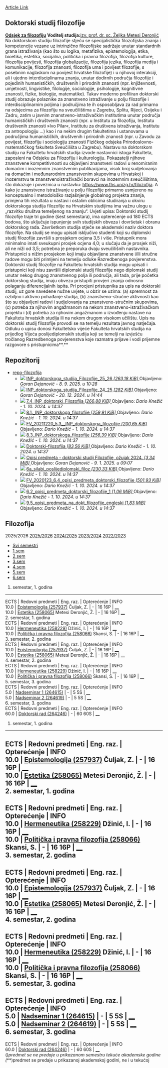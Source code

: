 [Article Link](https://www.fhs.hr/studiji/doktorski/filozofija)

## Doktorski studij filozofije
[**Odsjek za filozofiju**](https://www.fhs.unizg.hr/filozofija)
**Voditelj studija:**[izv. prof. dr. sc. Željka Metesi Deronjić](https://www.fhs.unizg.hr/djelatnik/zeljka.metesi_deronjic)
Na doktorskom studiju filozofije stječu se specijalistička filozofijska znanja i kompetencije vezane uz intrinzično filozofijske sadržaje unutar standardnih grana istraživanja (kao što su logika, metafizika, epistemologija, etika, bioetika, estetika, socijalna, politička i pravna filozofija, filozofija kulture, filozofija povijesti, filozofija globalizacije, filozofija jezika, filozofija medija i komunikacije, filozofija znanosti, filozofija uma i povijest filozofije, s posebnim naglaskom na povijest hrvatske filozofije) i u njihovoj interakciji, ali i ujedno interdisciplinarna znanja, unutar dodirnih područja filozofije i pojedinih humanističkih, društvenih i prirodnih znanosti (npr. književnosti, umjetnosti, lingvistike, filologije, sociologije, psihologije, kognitivne znanosti, fizike, biologije, matematike). Takav moderno profiliran doktorski studij obrazuje polaznike za znanstveno istraživanje u polju filozofije i interdisciplinarnim poljima i područjima te ih osposobljava za rad primarno na odsjecima za filozofiju na sveučilištima u Zagrebu, Splitu, Rijeci, Osijeku i Zadru, zatim u javnim znanstveno-istraživačkim institutima unutar područja humanističkih i društvenih znanosti (npr. u Institutu za filozofiju, Institutu društvenih znanosti »Ivo Pilar«, Institutu za društvena istraživanja, Institutu za antropologiju …) kao i na nekim drugim fakultetima i ustanovama u područjima humanističkih, društvenih i prirodnih znanosti (npr. u Zavodu za povijest, filozofiju i sociologiju znanosti Fizičkog odsjeka Prirodoslovno-matematičkog fakulteta Sveučilišta u Zagrebu).
Nastavu na doktorskom studiju na Fakultetu hrvatskih studija izvode nastavnici istoga Fakulteta, zaposleni na Odsjeku za Filozofiju i kulturologiju. Pokazatelji njihove znanstvene kompetitivnosti su objavljeni znanstveni radovi u renomiranim domaćim i inozemnim znanstvenim publikacijama, visok broj sudjelovanja na domaćim i međunarodnim znanstvenim skupovima u Hrvatskoj i inozemstvu te znanstvenoistraživački boravci na inozemnim sveučilištima, što dokazuje i poveznica u nastavku: <https://www.fhs.unizg.hr/filozofija>. A kako je znanstveno istraživanje u polju filozofije primarno usmjereno na konceptualno i metodološko razjašnjenje globalnog projekta znanja, primjena tih rezultata u nastavi i ostalim oblicima studiranja u okviru doktorskoga studija filozofije na Hrvatskim studijima ima važnu ulogu u „razvitku društva temeljenog na znanju“.
Uvjeti upisa:
Doktorski studij filozofije traje tri godine (šest semestara), ima opterećenje od 180 ECTS bodova, što uključuje ispunjenje svih studijskih obveza i dovršetak i obranu doktorskog rada. Završetkom studija stječe se akademski naziv doktora filozofije. Na studij se mogu upisati isključivo studenti koji su diplomski studij filozofije završili s prosjekom ocjena 3,5 i više. Pristupnik mora minimalno imati sveukupni prosjek ocjena 4,0; u slučaju da je prosjek niži, ali ne niži od 3,5; potrebna je preporuka dvaju sveučilišnih nastavnika. Pristupnici s nižim prosjekom koji imaju objavljene znanstvene i/ili stručne radove mogu biti primljeni na temelju odluke Razredbenoga povjerenstva.
Doktorski studij filozofije na Fakultetu hrvatskih studija mogu upisati i pristupnici koji nisu završili diplomski studij filozofije nego diplomski studij unutar nekog drugog znanstvenog polja ili područja, ali tada, prije početka doktorskog studija, imaju obvezu pristupiti provjeri znanja odnosno polaganju diferencijalnih ispita. Pri procjeni pristupnika za upis na doktorski studij, uz gore navedene nužne uvjete, u obzir se uzima: (a) spremnost za ozbiljno i aktivno pohađanje studija, (b) znanstveno-stručne aktivnosti kao što su objavljeni radovi i sudjelovanja na znanstveno-stručnim skupovima, (c) potreba za njihovim angažmanom na nekom znanstveno-istraživačkom projektu i (d) potreba za njihovim angažmanom u izvođenju nastave na Fakultetu hrvatskih studija ili na nekom drugom visokom učilištu. Upis na doktorski studij filozofije provodi se na temelju rezultata javnog natječaja. Odluku o upisu donosi Fakultetsko vijeće Fakulteta hrvatskih studija na prijedlog Vijeća poslijediplomskih studija koji se temelji na izvješću tročlanog Razredbenoga povjerenstva koje razmatra prijave i vodi prijemne razgovore s pristupnicima**.**
  

## Repozitorij
  * [ repo-filozofija ](https://www.fhs.hr/studiji/doktorski/filozofija)
    * ![](https://www.fhs.hr/_themes339/hrstud2024/default/icons_file/pdf32.png)
[ INP_doktorskoga_studija_Filozofije_25_26 _[263,18 KiB]_ ](https://www.fhs.hr/_download/repository/10.1.%20INP_doktorski_Filozofija.pdf)
Objavljeno: _Goran Dejanović -_ _8. 9. 2025. u 10:28_
    * ![](https://www.fhs.hr/_themes339/hrstud2024/default/icons_file/pdf32.png)
[ INP_doktorskoga_studija_Filozofije_24_25 _[282 KiB]_ ](https://www.fhs.hr/_download/repository/7.1_INP_doktorskoga%20studija%20Filozofije_24_25.pdf)
Objavljeno: _Goran Dejanović -_ _20. 12. 2024. u 14:44_
    * ![](https://www.fhs.hr/_themes339/hrstud2024/default/icons_file/pdf32.png)
[ 7.4_INP_doktorski_Filozofija _[266,88 KiB]_ ](https://www.fhs.hr/_download/repository/repo-filozofija/7.4_INP_doktorski_Filozofija.pdf)
Objavljeno: _Dario Knežić -_ _1. 10. 2024. u 14:37_
    * ![](https://www.fhs.hr/_themes339/hrstud2024/default/icons_file/pdf32.png)
[ 8.1._INP_doktorskoga_filozofije _[259,91 KiB]_ ](https://www.fhs.hr/_download/repository/repo-filozofija/8.1._INP_doktorskoga_filozofije.pdf)
Objavljeno: _Dario Knežić -_ _1. 10. 2024. u 14:37_
    * ![](https://www.fhs.hr/_themes339/hrstud2024/default/icons_file/pdf32.png)
[ FV_20211220_5.3__INP_doktorskoga_filozofije _[200,65 KiB]_ ](https://www.fhs.hr/_download/repository/repo-filozofija/FV_20211220_5.3__INP_doktorskoga_filozofije.pdf)
Objavljeno: _Dario Knežić -_ _1. 10. 2024. u 14:37_
    * ![](https://www.fhs.hr/_themes339/hrstud2024/default/icons_file/pdf32.png)
[ 8.3_INP_doktorskoga_filozofije _[256,39 KiB]_ ](https://www.fhs.hr/_download/repository/repo-filozofija/8.3_INP_doktorskoga_filozofije.pdf)
Objavljeno: _Dario Knežić -_ _1. 10. 2024. u 14:37_
    * ![](https://www.fhs.hr/_themes339/hrstud2024/default/icons_file/pdf32.png)
[ Doktorski-filozofija _[83,56 KiB]_ ](https://www.fhs.hr/_download/repository/repo-filozofija/Doktorski-filozofija.pdf)
Objavljeno: _Dario Knežić -_ _1. 10. 2024. u 14:37_
    * ![](https://www.fhs.hr/_themes339/hrstud2024/default/icons_file/pdf32.png)
[ Opisi predmeta - doktorski studij Filozofije, ožujak 2024. _[3,34 MiB]_ ](https://www.fhs.hr/_download/repository/7.2._odluka_opis_predmeta_doktorski_filozofija.pdf)
Objavljeno: _Goran Dejanović -_ _9. 1. 2025. u 09:07_
    * ![](https://www.fhs.hr/_themes339/hrstud2024/default/icons_file/pdf32.png)
[ 6a_silabi_poslijediplomski_filoz _[230,33 KiB]_ ](https://www.fhs.hr/_download/repository/repo-filozofija/6a_silabi_poslijediplomski_filoz.pdf)
Objavljeno: _Dario Knežić -_ _1. 10. 2024. u 14:37_
    * ![](https://www.fhs.hr/_themes339/hrstud2024/default/icons_file/pdf32.png)
[ FV_2020123_6.4_opisi_predmeta_doktorski_filozofije _[501,93 KiB]_ ](https://www.fhs.hr/_download/repository/repo-filozofija/FV_2020123_6.4_opisi_predmeta_doktorski_filozofije.pdf)
Objavljeno: _Dario Knežić -_ _1. 10. 2024. u 14:37_
    * ![](https://www.fhs.hr/_themes339/hrstud2024/default/icons_file/pdf32.png)
[ 6.2_opisi_predmeta_doktorski_filozofije_1 _[1,06 MiB]_ ](https://www.fhs.hr/_download/repository/repo-filozofija/6.2_opisi_predmeta_doktorski_filozofije_1.pdf)
Objavljeno: _Dario Knežić -_ _1. 10. 2024. u 14:37_
    * ![](https://www.fhs.hr/_themes339/hrstud2024/default/icons_file/pdf32.png)
[ 9.5_opisi_predmeta_na_dokt_filozofije_engleski _[1,83 MiB]_ ](https://www.fhs.hr/_download/repository/repo-filozofija/9.5_opisi_predmeta_na_dokt_filozofije_engleski.pdf)
Objavljeno: _Dario Knežić -_ _1. 10. 2024. u 14:37_


## Filozofija
2025/2026 
[2025/2026](https://www.fhs.hr/studiji/doktorski/filozofija?ak=2025#akgod) [2024/2025](https://www.fhs.hr/studiji/doktorski/filozofija?ak=2024#akgod) [2023/2024](https://www.fhs.hr/studiji/doktorski/filozofija?ak=2023#akgod) [2022/2023](https://www.fhs.hr/studiji/doktorski/filozofija?ak=2022#akgod)
  * [Svi semestri](https://www.fhs.hr/studiji/doktorski/filozofija#v1id-904760_163159_2_0 "Svi semestri")
  * [1.sem](https://www.fhs.hr/studiji/doktorski/filozofija#v1id-904760_163159_2_1 "1.sem")
  * [2.sem](https://www.fhs.hr/studiji/doktorski/filozofija#v1id-904760_163159_2_2 "2.sem")
  * [3.sem](https://www.fhs.hr/studiji/doktorski/filozofija#v1id-904760_163159_2_3 "3.sem")
  * [4.sem](https://www.fhs.hr/studiji/doktorski/filozofija#v1id-904760_163159_2_4 "4.sem")
  * [5.sem](https://www.fhs.hr/studiji/doktorski/filozofija#v1id-904760_163159_2_5 "5.sem")
  * [6.sem](https://www.fhs.hr/studiji/doktorski/filozofija#v1id-904760_163159_2_6 "6.sem")


1. semestar, 1. godina  
---  
ECTS |  Redovni predmeti  | Eng. raz. | Opterećenje | INFO  
10.0 |  [Epistemologija (257937)](https://www.fhs.hr/predmet/epi_b) Čuljak, Z. |  -  | 16 16P |  [__](javascript:show_window\('/.cms/predmet_info?_v1=hF1Kyb_-j-U0ZIB9OHRd4a4a-sA0GwoYqH1kzziqDjNwxCbkPXtzH2ifS_GQfj4DCvYYCkrvvl_JyWwv9yOsVNOrmjk6isGlATNPcPqTlx3BGEbrHSEfUsHQ1TCQxLqeC0JtFNnYM9xwV5OMP2vLKQ-BhAlZ002wq7OheVcxCV3NbfCMikAPAPA7SjNMcfgh462_7w==&_v1flags=gjodUcesiQwKsFlFybY7icZ2zWOj5ez0meveC3Glw_y0mhTkjIagP_jvK96gW-juw07RSWEw6pW-qIIuWLE594KggSEIYJjIlkwzqdCROzxDGSAZcwzCZ07ZJctvAhMO7gooVzxMTLD_XrdZ5u6tDobwUgQZcC1vWmcogO0XpNvNhfuY&_lid=82933&_rand=0',%20''\))  
10.0 |  [Estetika (258065)](https://www.fhs.hr/predmet/est_a) Metesi Deronjić, Ž. |  -  | 16 16P |  [__](javascript:show_window\('/.cms/predmet_info?_v1=JIVR0KsjBWsLUHX4wp3G68BzQ-ZI1CPh4f-vKE50LWUwy52sn6l4HeriCuMtPk3ogQiyLYQAivJyLKFr3II9aanggDmVzWNOTJijPHArCQLYkM_iQswBhb3WYZJVmFzG8ohh3XWJ5OqV-xzcjIDyTzokPXY9sDTU0c-MgumIZk47P0reFq7g2nBfQKFQurtumbouWA==&_v1flags=iSiYjqXRz1cixymHp6TJXuQw8DsfiYb5DhsQUMPgzBM3yp1M14ebqEZ-EYZ_iKdSO2aG0L3ombmw3nnoV6RU2G3tqKSQs1sqDzMtcuPkM7LBJ_LnJnnWo4CcjTKvNbY_xSNlNTjFiRM413JE6LqoZrFvKZDlhC6pn1Rt8K8hIOb0udXK&_lid=82933&_rand=0',%20''\))  
2. semestar, 1. godina  
ECTS |  Redovni predmeti  | Eng. raz. | Opterećenje | INFO  
10.0 |  [Hermeneutika (258229)](https://www.fhs.hr/predmet/her) Džinić, I. |  -  | 16 16P |  [__](javascript:show_window\('/.cms/predmet_info?_v1=Mg6yVR9FZXFt5gGKE6WuvH5YroF3uOAEgshqw9hGbK60bYf7PeMNROtTxLjosg3dJ1hUAcEERGlRteR0MUrM20k9ZvfZr74idFqT2kbSo-6upTyeqj3kMcYzu7p9CP2LtiR9-jNsmnG8mEO8zevZtspSc8_nTwG9udZ0oEOGkWWLjfTP2CJbvSV_sv3gkMGlx5ybIQ==&_v1flags=cIPkeie3EIzlsyFPByoBszRMfrg89g75mKA3mLuaKHus0zg-EdNUBtcrh89CIWBVJusZWJCakkqJK1YUvbwMgdBZ0M4pvjjiCLuIppY_IK_T-1Gx3YrKnTsGqdImmv3DKkAsXpcyzoJai2gXD6cBHwmYs0QbqCuE6FHOqur00OiHp2Tq&_lid=82933&_rand=0',%20''\))  
10.0 |  [Politička i pravna filozofija (258066)](https://www.fhs.hr/predmet/ppf_c) Skansi, S. |  -  | 16 16P |  [__](javascript:show_window\('/.cms/predmet_info?_v1=TTInEJqAKUQo5x4qgt-8mv9R2yBS5vZeKyTJg3jEcYs8FGQeJlotPnd9TcLALCI5VeBAmG6Y98xqjavVd9H0uIBPSpvwc7YLNq27Mv-V2Svn4RJUWDGnGSVRv15DtuR7vMMhaHKALRmEKcbMl1Z9q8QKIu6ibx-tZGqZhVJGr8mTPYdWXEUucwbkOPV6q0hyUvl3Dg==&_v1flags=p7UdZ9YoT9rkrWLxDnU5-4MI4PzUbFXtYpJCXTSY7ssP4IDaBfI9erLF3OqX1weV6vjMdSLv1VIwlxrbnm4oEhZUZYSpk_kRfJSzqzzbZFU9v2cJJufp7xuIUvH5vQFVevp9aYyYhJPiS-ICHiNcGjPvXLMMyw5eqgRytaT0wAiTTPKq&_lid=82933&_rand=0',%20''\))  
3. semestar, 2. godina  
ECTS |  Redovni predmeti  | Eng. raz. | Opterećenje | INFO  
10.0 |  [Epistemologija (257937)](https://www.fhs.hr/predmet/epi_b) Čuljak, Z. |  -  | 16 16P |  [__](javascript:show_window\('/.cms/predmet_info?_v1=-eaVzcoDitPYX5ahXxkA6hK9CUsubznAcr-VW8ZMRhZHRI0o6ZEk_d7atTmx2c608oTjm9nhUNt_RCIdQ1dheRF2_svV4fHB7TuQ83axrVD9sWzZoyR1TdDOp1mK8HT57U9LRN4Idk0qRxbBWQQVeDz6ZeZUXJft2WP2mq0B7dUBpwDcU9REeyKefgf-vJANvq4thQ==&_v1flags=LYHgY6tAXTUM61SKN96LJUudWCJ6zSEyfAY-KO8cqmas_MAU0rKCopNx5tVF7hCyBROjXzJqnrp15ShRGOKSXCx_1NDdHUmDh-q698a9-m5NouDsv7VEpDltnIOBpl91E2CM-m3HSDzGhxZjdwQAqESmD3P9WNPErJ_VQDb4H0-hYCjh&_lid=82933&_rand=0',%20''\))  
10.0 |  [Estetika (258065)](https://www.fhs.hr/predmet/est_a) Metesi Deronjić, Ž. |  -  | 16 16P |  [__](javascript:show_window\('/.cms/predmet_info?_v1=HrgBkGExrnQZyRL0n0nZc9CpOB3_0hAIMROlN5nPfOOtxZws3xUZpcjARe85cl4Iz7Rwr2u7UvuOSHfQPhdpPpbDdZspXt1UohLDpM_vpG1Q1eiXv7LkytSd93JdxFXUnt5NA1xRhQ6t7qLxfk8LovmUfJnMaXBZo5dLvRyUOLiRL8bg9klC15ibWwY5bOmpNLHp6Q==&_v1flags=06_mixcXU80tcCS3jzJDD0TrO8IKUtNGXDWv5DCYR7hrKD5kKyBJe1OM0nmFX8gF_NY3JQbO_Nwbl05m8WUkFYl6XD7LNSfDagAfe0NJEBDVW6sK_v0x8JIT5DdDcjxk-BjoYuF0BL91J6jJ7nvZy0uWu-j4c5GC4Lu14vubwDOJ7_sU&_lid=82933&_rand=0',%20''\))  
4. semestar, 2. godina  
ECTS |  Redovni predmeti  | Eng. raz. | Opterećenje | INFO  
10.0 |  [Hermeneutika (258229)](https://www.fhs.hr/predmet/her) Džinić, I. |  -  | 16 16P |  [__](javascript:show_window\('/.cms/predmet_info?_v1=TykX7H2dkLaSme0L0RXSPcd9CjmtLTtZxe6hP0FqzrXplTTLkZpfMv01OshaG41cijw3sXs3Mua9J553xzySndS3mVy8S3roZrXy3hZA8pg6L1HNY0g2tHecwpi9Qlv6Ejpo1DjHQixVI9sGbajnmo5GYWWceBdHt2Kl4XPHYwTk8UkiCcoZbcyfdS4ft1ryLFk3iQ==&_v1flags=8YF0BhW_X8sKz5a9eYnx47YKInzlOtzvTuh4Lz6I_flDPO56MMIYVQHLkIMTbZlhhuO8fBBB-sR9B8XrXxtIP4P3zmPP14MdX1VV-gHNF_aF0zzxyFdqXZswoUHmE4l7U4MG7Fkcp6Jzf6qSx1WN6wZzeUIh-COoHzIXvMWEl3tVlpqt&_lid=82933&_rand=0',%20''\))  
10.0 |  [Politička i pravna filozofija (258066)](https://www.fhs.hr/predmet/ppf_c) Skansi, S. |  -  | 16 16P |  [__](javascript:show_window\('/.cms/predmet_info?_v1=hhgQmPP8rnjPBc2C1K70xO4IsmTgvS3AHUViSn0LXh4y5422tNHNSdjkF7kF0PAMo7XyleR3VUSILYz_bn8uR04GV6UNK1RZRPO7xBguQaJYEU8eBadwOhUTAvwh4hScEOZLD7EfXs8TTtzTb2Ltz0KQYA4vcu1FA08JY0S6D4Zx7Q50gd_mtSPO-DvbfwajtQY2XA==&_v1flags=voTRmAXJeEkQFNjUaBM06TvZ1IOKDagE7W2iQJ3KzdZydEGPgtVMSlTSwXw2mx1lrNRDOcNYosZ3xVQYwHPByc-oWI2RFV8_oLbfFdbv5QRK3eXrFZSO3kA8gIQ0uV7PVcEGhoV-BhkL8wfROf-khSxbZarY7TrvizqE3XewQelntsSh&_lid=82933&_rand=0',%20''\))  
5. semestar, 3. godina  
ECTS |  Redovni predmeti  | Eng. raz. | Opterećenje | INFO  
5.0 |  [Nadseminar 1 (264615)](https://www.fhs.hr/predmet/nad1) |  -  | 5 5S |  [__](javascript:show_window\('/.cms/predmet_info?_v1=IgIGrfwezGeMtBikBtMhMGtHodZM4f07LTQ74LTunTf1cvsWmQ5FS8nDtahBu2uSAPRiNbHLxCfLrtIPXVZAWdWdHgYo-LP587SNx7ubKi7TWPO3S2iLtovXSNDkXm8pXWP8M-VrGwAkd79bAmq60ubg2he1RBGkfcw31gdlNudU8iddMXEAH_RCo6FHw1CY9m6KgA==&_v1flags=EcIc7mJnqK0Mdknepr-8IqRQfbkJg1ZwJR4LXwsxJesVkjeuRyrE5lwRdWHnh_0Lhl6FqGgqKV0d_E0qHa6bPJJWD1_ynhGQFEA1eMZwlun00AnWrj71flVCyk4xKpxMhfJShNNjG6aRnn6GhXKw_7z8-37nWJ8mfVUvDjsariXyZjS4&_lid=82933&_rand=0',%20''\))  
5.0 |  [Nadseminar 2 (264619)](https://www.fhs.hr/predmet/nad2) |  -  | 5 5S |  [__](javascript:show_window\('/.cms/predmet_info?_v1=zv6MW3HINbeiGEX3y0zTkW1Vu1CWOEHZKhKRRz5-9a3xcmjETiGYG11nQXb4OZJQSd42PhEJRcq6XkIeNjoRzmqNju9hjj_cpFaRlDvdknS2ii1L1iK9hyyZ15Q7MGlsslnRI0Te3GFSdkPr1dh7-DCqtkuF1Gg2WG3OCdNrmvwQoWvcKDwEM6tmecQ20CFc8sou-w==&_v1flags=nnxFi0g0oXMKu_v8MWwn7iMBdlFCn5YDX4_siWbuB1C66uIyjVUhdrkOSRtmu4qcGRLYaYTsqMMbEMUuosHrUsBY_LW_5nqr-6eJ2mknZCWNrGB62M-1Y99HswAJKTwUYbWXb8u_Z-_z-FwYx6KoRQpxO8Y4QspwvPu8eVm7Ngnb8_PF&_lid=82933&_rand=0',%20''\))  
6. semestar, 3. godina  
ECTS |  Redovni predmeti  | Eng. raz. | Opterećenje | INFO  
60.0 |  [Doktorski rad (264246)](https://www.fhs.hr/predmet/dokrad) |  -  | 60 60S |  [__](javascript:show_window\('/.cms/predmet_info?_v1=AbJB-MeXvsTZyfcNi9pXRrF2fBKmoKXYlFoPwMznyMsFFekmj28DZJc7thsf9CR6Fh-PsWy0UV7uju0A6a3KX7lido5p6nBJDevkee5B0SXaX2r0ww8r9-_RsT22rvgEsJ3roU0oZ7gDgiyojcODdCmNVv9B-7fyc6WvJW8rSovV02x5xBW_cRW74ipLdK_9pVVh-g==&_v1flags=VIrSf2q5jNqWYyDZqYYPvR7Bczh5-ELsEEOoP8hOpeXFsYjaE1Nt9bL65AHtdVmiI9NgReJlfQ2xtDjszV_8vR5Cq4b_AVcN2xiGoDk1Zmg1snf9VumsLJet2rUntX6T4fQC6HYeQLPqau8YqBKKMKPRzTcMPfMItQuhX7BQnkeyGyQF&_lid=82933&_rand=0',%20''\))  
1. semestar, 1. godina   
---  
ECTS |  Redovni predmeti  | Eng. raz. | Opterećenje | INFO  
10.0 |  [Epistemologija (257937)](https://www.fhs.hr/predmet/epi_b) Čuljak, Z. |  -  | 16 16P |  [__](javascript:show_window\('/.cms/predmet_info?_v1=TEzJH613MQJP4IizGMIRsZjP8dFOowRnpyWATE_ynA-msbZ6a-O9gin0Axi6LXgH8aGEwvw_S9WjPpxcgHQZgASkVqzmOZ064eaU9xqgOhDDjPKPq5rnygJ3MmzDmP6p7ACD7T4vGfNV2bbki7qT5HRg1mGEsEJ1mL_jXY_Cla9UAvByFOEdVB9iHyVEvUAVEUjalw==&_v1flags=FH56f4l_1i0DlNeIUx1Xc1RZn3lQ__Ru9TsmdW10uyI-HMS_hWAXcRVqadsyS5TKtsjKZHrp_y-4ShZ9uoAvZ9ndtvzxX0iAFX-7zeFIs8mXKXHWRB2SMlHzHeD-UvKOjoOZJT2wOYPDVDY3uBWEjptOp9EFzS79lHmEaKugiQ9C9IP9&_lid=82933&_rand=0',%20''\))  
10.0 |  [Estetika (258065)](https://www.fhs.hr/predmet/est_a) Metesi Deronjić, Ž. |  -  | 16 16P |  [__](javascript:show_window\('/.cms/predmet_info?_v1=oYOBSvVabuAp5kMpaDgWYltlwj_0Fsa7aqq5cXM-IlKxNPnXWXKDE8YKOGEVfzHLsTgAXnup6LZeNO6aJUfcECHgWC8EQ45CucAclHA2_hdtUlHjxemd8SWcAAQ_KjbkEDHgXIUhU_BY4JR6vZwUInKlkweAzF-UIeq2dlFEcpXgHC69XIuOh6ibsdB0f8tb9xqjVQ==&_v1flags=CTGaN2GgtWE7F05YoZ8WZUISu3GdZX-7lrk6FjsQbWCnLoJynp70YrmeSwveDX1AYW6ruFjKkgOU4KL2W0c2XOLR85qRhAn265Xxqm5hHgqs2GIvXHULZtKBe7v1Z2NuFbQs3jb6-w4qiD67whGrYBWB_EWIf-lDrGwvcv40M5VMY4yg&_lid=82933&_rand=0',%20''\))  
2. semestar, 1. godina   
---  
ECTS |  Redovni predmeti  | Eng. raz. | Opterećenje | INFO  
10.0 |  [Hermeneutika (258229)](https://www.fhs.hr/predmet/her) Džinić, I. |  -  | 16 16P |  [__](javascript:show_window\('/.cms/predmet_info?_v1=rQgsSOJmDXGdS1bd0kGba0vZo8C6F58lAmEmYPzM-bA-2Fdxcp1JwJQQ8q95h00FquG_uu9Xr4gJjjB1qYxFgjk5kt896r6L9tQ49TXqIMTBCe3G_gSbf5QHzAy0Sq3qXcoAKQNKoO7jBj788djKjvAzsmNR6qF6JB9AfdBJB5lZioK_-pAE8evuNsRrfaH2kKCBHQ==&_v1flags=gLbgOEjX8zFgb3qbwELBKTpS6GCZlk6CJgsJ1GlWbOmKoVW4nr1D_jA9hAGLRr_Bf7-E8ikbBz08mZMIjtuLlAHXC2EBMWhk0YX4TgSSlFk90LA29uc4qkZHqTywe7QaDwqE2ExIC1MNryjg0NvkGEdwh_P_dyeBp5hPFQZVPDzU8ny9&_lid=82933&_rand=0',%20''\))  
10.0 |  [Politička i pravna filozofija (258066)](https://www.fhs.hr/predmet/ppf_c) Skansi, S. |  -  | 16 16P |  [__](javascript:show_window\('/.cms/predmet_info?_v1=6uGQw_zB2_KZSJEj-ufocE_-1zFcADpjHnMLH8wls1QglUadeFFSfODAgWeI6-QyHhGVuYjjGoWZx2f1l7ExhOHBUIevvvzvIQEb-OgJhJSwGy6ICJpJb8ohqfUcvt94Kj029tDdhFapuu1pINzE5fn-zqYt7Z7luCjWSIzGaWPl9mWNm14gHtzSnz8pGlNDjYiGhg==&_v1flags=lJfGUZZpimXFmeZhOReW2utsye3Qeu5kCT4w2ZirqolPXz5AiraeUP63-g4UnmjsEx6KRM82TOTwnbkQjv92MCiqklneKsNmSZBHpLQKo5NGJ4nykBaU8yyU0pAsj4DbDauq1cn1DNLiwuxdte5e9bq-HLtue_sWR6x4QxP5EMY7ml68&_lid=82933&_rand=0',%20''\))  
3. semestar, 2. godina   
---  
ECTS |  Redovni predmeti  | Eng. raz. | Opterećenje | INFO  
10.0 |  [Epistemologija (257937)](https://www.fhs.hr/predmet/epi_b) Čuljak, Z. |  -  | 16 16P |  [__](javascript:show_window\('/.cms/predmet_info?_v1=bf3VCrl6_EHVCVeBi7bpD6vWGngB72FTRVNW0xUb8z20NniVBL4lawahM5vnubpWAFpDkixNA40k0pdiWdYBLOX8ReHHKxUC87aHRQ5k3IXRIGlqbHOHKjBUkOD-Z33ImMlMtlHHvwvKLCK5k9y4dB8L1Ll4kQzz4tfzDS0ydwdqepiGQbg9mZSSQpnIrvPrrzJbWQ==&_v1flags=2bqSWoAgcVivqbabbsVaklGqZH4MCzUzEdVSUXTY-zT8HdY_rTpsXXpXB4jOhdcVY5Mtzmq_UF4Imu8aNwaldUYI7_fL9RlD1Ema4sJLRQAicfk5d4n0y3WobuFQX1otRTNNxB-mhSps92uCT2SjWu8EBAtUpYi388ff9dOdWctlBKUY&_lid=82933&_rand=0',%20''\))  
10.0 |  [Estetika (258065)](https://www.fhs.hr/predmet/est_a) Metesi Deronjić, Ž. |  -  | 16 16P |  [__](javascript:show_window\('/.cms/predmet_info?_v1=bVIN8GxjU5-1gfSDVG3obIp3PmSmL5EV16v1GYRe3FDi7qpDY8ayp_1jAHp1J6egMlfhgyfC6IsmuNDGEoq_LDjWcEO_6XOoN1yG0_-Nre0tz30T6eRgEumPUtrhnFsoHePHRnDrWQJHcdhvS94WXQwI8UPF0ThIr017uLlE_FpV9S3NZiYKOjHSpexBP_LGVa7jAQ==&_v1flags=7e3JSQi6Lf0umP2eCHE_7fI_dGcrCrgH13PgF1rd4w4xLea3BpwKCYitddEzo-SKnpQWy9zg_mPuk1DtfwEqHSGMNF9dtcYpfaZwdUA7wvX63ywD4o-XvGRhu3ArwrDxewNK10ZsTnVGg7L2k9_S1SaIs0f60hBRYRnMcSHhi0lYgf8U&_lid=82933&_rand=0',%20''\))  
4. semestar, 2. godina   
---  
ECTS |  Redovni predmeti  | Eng. raz. | Opterećenje | INFO  
10.0 |  [Hermeneutika (258229)](https://www.fhs.hr/predmet/her) Džinić, I. |  -  | 16 16P |  [__](javascript:show_window\('/.cms/predmet_info?_v1=zGUCa_mWLn4nG11f5pG_qWz_nmZ7PoVdFbvQoVj3PCQOtqQmVWSc0lYGR-WBGXl_2IjPraLrqgREx64Vs2V6Tgit5BLgyP6_F0L_2oDsIZvh3z3gQYPuWBFeAjbe9mfh1edhriq1BQMncCDUFwsJNILx0DZ3585TWiKnvOVKfkn2Tf0TETt3SuIK3g6hMo3tt2m6sQ==&_v1flags=CVJ8HhwG0rqhgjrn7eAYAMlOjNDN71IMSoGdtaGZ8joYEwD1rIKNwxIM_u2GiUdH5O3KeNAOXDLvgNygVk5dTZCCUuK6VfF6DcHwlPcLpmRncExgDr6rQBlYIctik3MXeEgLTde7ushlPFPrDZISeKHvZcXpGBDGIgGgHRWe52I-7j_2&_lid=82933&_rand=0',%20''\))  
10.0 |  [Politička i pravna filozofija (258066)](https://www.fhs.hr/predmet/ppf_c) Skansi, S. |  -  | 16 16P |  [__](javascript:show_window\('/.cms/predmet_info?_v1=voD42AnO9O4k0sf6QncohboF4Zni4u9hOI92YBM1jsqayhihwGA0MHPg29XPMas2Ydzpy_bNQcmBJ82czTULhwIaybU6TqWW8A0Ltn32qoG6JgpqxIk2Ij_4Fz0rH-bvq-p0w5dJoCe43Pmni7JPg_FAFpdDhAeEHC6cF0-Y9mW-FiJNFRQHSe2bu5ZncZ9lPVbQXw==&_v1flags=3zhZ0eOIUDCy4NzlwMvPokKKAvHKtIaZ2rBAA32vErIelO_zrpQdCNHwyaP5Cg8t5tvCdWCXtH2hu1gTsaAVyrnnPHRH-BLpbwdX-oQR3_8tUL5SL5kcu6paxatpbREwHD28J_j12LiGacC_RHVZ8Zv1vplNQDAAv8rWCwHlEjBx2Ijn&_lid=82933&_rand=0',%20''\))  
5. semestar, 3. godina   
---  
ECTS |  Redovni predmeti  | Eng. raz. | Opterećenje | INFO  
5.0 |  [Nadseminar 1 (264615)](https://www.fhs.hr/predmet/nad1) |  -  | 5 5S |  [__](javascript:show_window\('/.cms/predmet_info?_v1=li6pwAJS-sv90SOcOLryxZ996APjuTuWnhIevMv8kgxj42BYr21gm9Sk4zIrGKLeGiZqxFPTY-Rq2OMM8-6cY4CopRTsNFn0TQV0xA-A0a7kFgUWVdKXFnuZ-NpiKUYJ6YimIedvi6Snh0ne6A4j4A0SPPC5y4TvoGizOH2rfEC6oEzERu6UAxg7XVxBMfMlqw4twg==&_v1flags=anJIE32PmuTem_G3wxvoxyuWOhnbXqMCTvODRLpcD0WsSYif_V48DlBN-sI-OPYqnrfIJDUpDTyHcUc-gtE8wq-brArnkUMjSBxUmNEeoSy1ipjWpAqq6Dm49G6GnK2ZpFBHKhW9D3nfo4xPvJTnjkJDzgm1Mpk316SFEBN_goHcmr9u&_lid=82933&_rand=0',%20''\))  
5.0 |  [Nadseminar 2 (264619)](https://www.fhs.hr/predmet/nad2) |  -  | 5 5S |  [__](javascript:show_window\('/.cms/predmet_info?_v1=ArDVwwjX05m11IP1rE5JmbELSGd-8eKni5MDUh3oQc7hv-g6sr4rpl6dv9diR_2PNTUsXttuXksq7bAwZSuq3cS1bZYnxOUdT2SuxOwPsDbH4ncDtQcTY8lvH99Qdan9H5oxLili_H5w5tVkhruPA6RBMNcoECwGC4A-Pd3plhwjKqPlNXUaaiKBFl5VydMeZN7ASQ==&_v1flags=BsGzjjSutRGEZ0xahBPNBITn_Nzu-9ep-7mve7xJOBJcw8g6MAhU4-OHIHI8MC2QSCviMDuiDjDCIYEtHo8CSiS0P64TEjwUL83gbRIRfl_-z4CVR2Na5uGIZodNY7RSi1_SbFPMEnA7Ki0T5qajxCERs5oL9Rraj4X1CiPVb98Q62YN&_lid=82933&_rand=0',%20''\))  
6. semestar, 3. godina   
---  
ECTS |  Redovni predmeti  | Eng. raz. | Opterećenje | INFO  
60.0 |  [Doktorski rad (264246)](https://www.fhs.hr/predmet/dokrad) |  -  | 60 60S |  [__](javascript:show_window\('/.cms/predmet_info?_v1=izRPg7z8np_rGk3UEbN0hjWQaQ7jGt_sv6ApCHpoS3yhOrtgKUn72U0_L61rV607ovhhD8f6P9kDExPX1iQi03uObEjGwzs7gMFriLvUQ4nBsuPS9dxbaDCNiICvdChC1eLyxib2y0CLMDTNvisu0hfftSMi1sZ5ng_-GQaA6zLPPBxw3LMSELN9zPgjHiBjsyONvw==&_v1flags=W5eH-2c3l1Xt4lZ-o5ZybXVY4LjDRNx1Xi_hb0w5w0tGYMl-LLDGECQ3rUw8i_iOMsNCcKUn3RKL3NYWmgbHdblP5aULaMjjeRXQy4D8o0ER1AIgxznobiXEBtw8H2OuUfcTcf8gQGUlYIGDDj5SB96ZaruDHXI0Q92Z4EHWtw99mUNu&_lid=82933&_rand=0',%20''\))  
(*)predmet se ne predaje u prikazanom semestru tekuće akademske godine  
(***)predmet se predaje u prikazanoj akademskoj godini, ne i u tekućoj 
